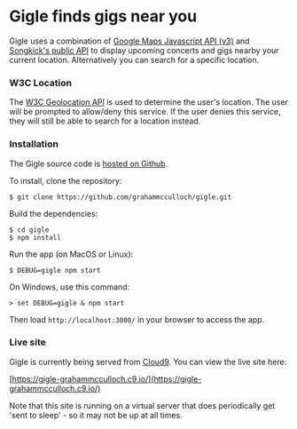 # Gigle finds gigs near you
Gigle uses a combination of [Google Maps Javascript API (v3)](https://developers.google.com/maps/documentation/javascript/) and [Songkick's public API](http://www.songkick.com/developer/) to display upcoming concerts and gigs nearby your current location. Alternatively you can search for a specific location.

### W3C Location
The [W3C Geolocation API](http://en.wikipedia.org/wiki/W3C_Geolocation_API) is used to determine the user's location. The user will be prompted to allow/deny this service. If the user denies this service, they will still be able to search for a location instead.

### Installation
The Gigle source code is [hosted on Github](https://github.com/grahammcculloch/gigle).

To install, clone the repository:

```
$ git clone https://github.com/grahammcculloch/gigle.git
```

Build the dependencies:

```
$ cd gigle
$ npm install
```

Run the app (on MacOS or Linux):

```
$ DEBUG=gigle npm start
```

On Windows, use this command:

```
> set DEBUG=gigle & npm start
```

Then load `http://localhost:3000/` in your browser to access the app.

### Live site
Gigle is currently being served from [Cloud9](https://c9.io/). You can view the live site here:

[https://gigle-grahammcculloch.c9.io/](https://gigle-grahammcculloch.c9.io/)

Note that this site is running on a virtual server that does periodically get 'sent to sleep' - so it may not be up at all times.